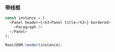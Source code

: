 ### 带线框

<!--start-code-->

```js
const instance = (
  <Panel header={<h3>Panel title</h3>} bordered>
    <Paragraph />
  </Panel>
);

ReactDOM.render(instance);
```

<!--end-code-->
